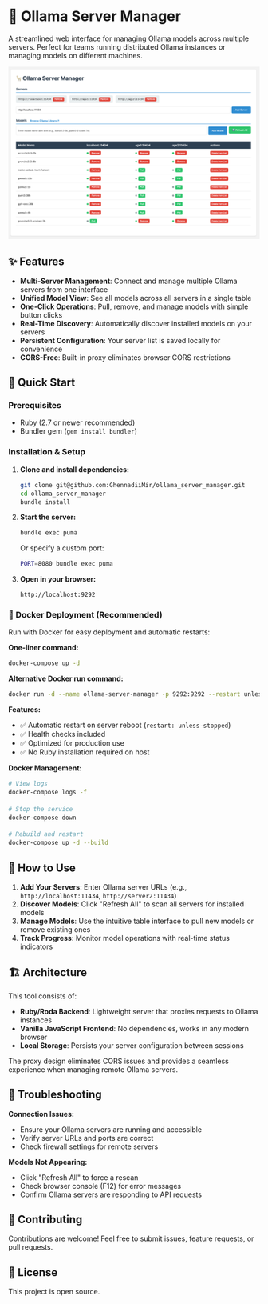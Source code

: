 # 🦙 Ollama Server Manager

A streamlined web interface for managing Ollama models across multiple servers. Perfect for teams running distributed Ollama instances or managing models on different machines.

![Ollama Server Manager Interface](assets/screenshot_2025-10-04.png)

## ✨ Features

- **Multi-Server Management**: Connect and manage multiple Ollama servers from one interface
- **Unified Model View**: See all models across all servers in a single table
- **One-Click Operations**: Pull, remove, and manage models with simple button clicks
- **Real-Time Discovery**: Automatically discover installed models on your servers
- **Persistent Configuration**: Your server list is saved locally for convenience
- **CORS-Free**: Built-in proxy eliminates browser CORS restrictions

## 🚀 Quick Start

### Prerequisites

- Ruby (2.7 or newer recommended)
- Bundler gem (`gem install bundler`)

### Installation & Setup

1. **Clone and install dependencies:**

   ```bash
   git clone git@github.com:GhennadiiMir/ollama_server_manager.git
   cd ollama_server_manager
   bundle install
   ```

2. **Start the server:**

   ```bash
   bundle exec puma
   ```

   Or specify a custom port:

   ```bash
   PORT=8080 bundle exec puma
   ```

3. **Open in your browser:**

   ```text
   http://localhost:9292
   ```

### 🐳 Docker Deployment (Recommended)

Run with Docker for easy deployment and automatic restarts:

**One-liner command:**

```bash
docker-compose up -d
```

**Alternative Docker run command:**

```bash
docker run -d --name ollama-server-manager -p 9292:9292 --restart unless-stopped $(docker build -q .)
```

**Features:**

- ✅ Automatic restart on server reboot (`restart: unless-stopped`)
- ✅ Health checks included
- ✅ Optimized for production use
- ✅ No Ruby installation required on host

**Docker Management:**

```bash
# View logs
docker-compose logs -f

# Stop the service
docker-compose down

# Rebuild and restart
docker-compose up -d --build
```

## 🎯 How to Use

1. **Add Your Servers**: Enter Ollama server URLs (e.g., `http://localhost:11434`, `http://server2:11434`)
2. **Discover Models**: Click "Refresh All" to scan all servers for installed models
3. **Manage Models**: Use the intuitive table interface to pull new models or remove existing ones
4. **Track Progress**: Monitor model operations with real-time status indicators

## 🏗️ Architecture

This tool consists of:

- **Ruby/Roda Backend**: Lightweight server that proxies requests to Ollama instances
- **Vanilla JavaScript Frontend**: No dependencies, works in any modern browser
- **Local Storage**: Persists your server configuration between sessions

The proxy design eliminates CORS issues and provides a seamless experience when managing remote Ollama servers.

## 🔧 Troubleshooting

**Connection Issues:**

- Ensure your Ollama servers are running and accessible
- Verify server URLs and ports are correct
- Check firewall settings for remote servers

**Models Not Appearing:**

- Click "Refresh All" to force a rescan
- Check browser console (F12) for error messages
- Confirm Ollama servers are responding to API requests

## 🤝 Contributing

Contributions are welcome! Feel free to submit issues, feature requests, or pull requests.

## 📄 License

This project is open source.
